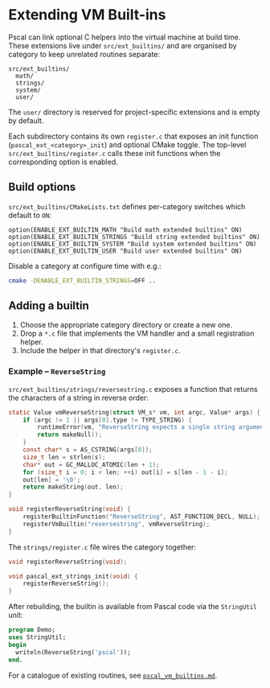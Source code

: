 # Extending VM Built-ins

Pscal can link optional C helpers into the virtual machine at build time.  These
extensions live under `src/ext_builtins/` and are organised by category to keep
unrelated routines separate:

```
src/ext_builtins/
  math/
  strings/
  system/
  user/
```

The `user/` directory is reserved for project-specific extensions and is empty by default.


Each subdirectory contains its own `register.c` that exposes an init function
(`pascal_ext_<category>_init`) and optional CMake toggle.  The top-level
`src/ext_builtins/register.c` calls these init functions when the corresponding
option is enabled.

## Build options

`src/ext_builtins/CMakeLists.txt` defines per-category switches which default to
`ON`:

```
option(ENABLE_EXT_BUILTIN_MATH "Build math extended builtins" ON)
option(ENABLE_EXT_BUILTIN_STRINGS "Build string extended builtins" ON)
option(ENABLE_EXT_BUILTIN_SYSTEM "Build system extended builtins" ON)
option(ENABLE_EXT_BUILTIN_USER "Build user extended builtins" ON)
```

Disable a category at configure time with e.g.:

```sh
cmake -DENABLE_EXT_BUILTIN_STRINGS=OFF ..
```

## Adding a builtin

1. Choose the appropriate category directory or create a new one.
2. Drop a `*.c` file that implements the VM handler and a small registration
   helper.
3. Include the helper in that directory's `register.c`.

### Example – `ReverseString`

`src/ext_builtins/strings/reversestring.c` exposes a function that returns the
characters of a string in reverse order:

```c
static Value vmReverseString(struct VM_s* vm, int argc, Value* args) {
    if (argc != 1 || args[0].type != TYPE_STRING) {
        runtimeError(vm, "ReverseString expects a single string argument");
        return makeNull();
    }
    const char* s = AS_CSTRING(args[0]);
    size_t len = strlen(s);
    char* out = GC_MALLOC_ATOMIC(len + 1);
    for (size_t i = 0; i < len; ++i) out[i] = s[len - 1 - i];
    out[len] = '\0';
    return makeString(out, len);
}

void registerReverseString(void) {
    registerBuiltinFunction("ReverseString", AST_FUNCTION_DECL, NULL);
    registerVmBuiltin("reversestring", vmReverseString);
}
```

The `strings/register.c` file wires the category together:

```c
void registerReverseString(void);

void pascal_ext_strings_init(void) {
    registerReverseString();
}
```

After rebuilding, the builtin is available from Pascal code via the `StringUtil`
unit:

```pascal
program Demo;
uses StringUtil;
begin
  writeln(ReverseString('pscal'));
end.
```

For a catalogue of existing routines, see
[`pscal_vm_builtins.md`](pscal_vm_builtins.md).

